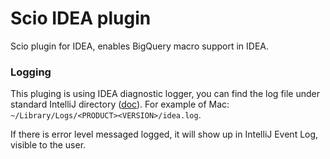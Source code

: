 # Scio IDEA plugin

Scio plugin for IDEA, enables BigQuery macro support in IDEA.

### Logging

This pluging is using IDEA diagnostic logger, you can find the log file
under standard IntelliJ directory ([doc](https://intellij-support.jetbrains.com/hc/en-us/articles/206544519-Directories-used-by-the-IDE-to-store-settings-caches-plugins-and-logs)). For example of Mac: `~/Library/Logs/<PRODUCT><VERSION>/idea.log`.

If there is error level messaged logged, it will show up in IntelliJ Event Log, visible to the user.
